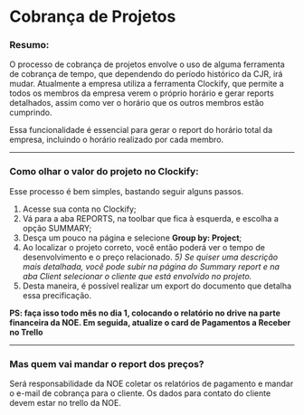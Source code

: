 # Cobrança de Projetos

### Resumo:

O processo de cobrança de projetos envolve o uso de alguma ferramenta de cobrança de tempo, que dependendo do período histórico da CJR, irá mudar. Atualmente a empresa utiliza a ferramenta Clockify, que permite a todos os membros da empresa verem o próprio horário e gerar reports detalhados, assim como ver o horário que os outros membros estão cumprindo. 

Essa funcionalidade é essencial para gerar o report do horário total da empresa, incluindo o horário realizado por cada membro. 

---

### Como olhar o valor do projeto no Clockify:

Esse processo é bem simples, bastando seguir alguns passos.

1) Acesse sua conta no Clockify;
2) Vá para a aba REPORTS, na toolbar que fica à esquerda, e escolha a opção SUMMARY;
3) Desça um pouco na página e selecione **Group by: Project**;
4) Ao localizar o projeto correto, você então poderá ver o tempo de desenvolvimento e o preço relacionado.
*5) Se quiser uma descrição mais detalhada, você pode subir na página do Summary report e na aba Client selecionar o cliente que está envolvido no projeto.*
6) Desta maneira, é possível realizar um export do documento que detalha essa precificação.

**PS: faça isso todo mês no dia 1, colocando o relatório no drive na parte financeira da NOE. Em seguida, atualize o card de Pagamentos a Receber no Trello**

---

### Mas quem vai mandar o report dos preços?

Será responsabilidade da NOE coletar os relatórios de pagamento e mandar o e-mail de cobrança para o cliente. Os dados para contato do cliente devem estar no trello da NOE.

